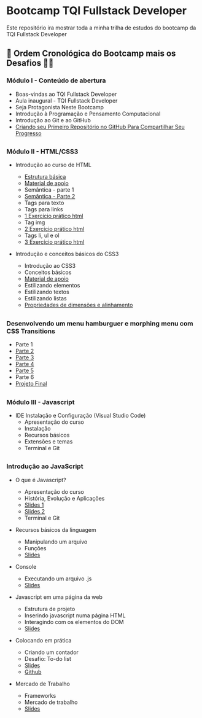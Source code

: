# Bootcamp TQI Fullstack Developer

Este repositório ira mostrar toda a minha trilha de estudos do bootcamp da TQI Fullstack Developer

## :pencil: Ordem Cronológica do Bootcamp mais os Desafios :man_technologist:

### Módulo I - Conteúdo de abertura

- Boas-vindas ao TQI Fullstack Developer
- Aula inaugural - TQI Fullstack Developer
- Seja Protagonista Neste Bootcamp
- Introdução à Programação e Pensamento Computacional
- Introdução ao Git e ao GitHub
- [Criando seu Primeiro Repositório no GitHub Para Compartilhar Seu Progresso](https://github.com/vhenriqueDev/Bootcamp-TQI-Fullstack-Developer)

##

### Módulo II - HTML/CSS3

- Introdução ao curso de HTML

  - [Estrutura básica](https://github.com/vhenriqueDev/Bootcamp-TQI-Fullstack-Developer/blob/main/codigos-e-desafios/M%C3%B3dulo-II%20-HTML-CSS3/Introdu%C3%A7%C3%A3o-a-cria%C3%A7%C3%A3o-de-websites-com-HTML5-e-CSS3/Estrutura-basica.html)
  - [Material de apoio](https://github.com/vhenriqueDev/Bootcamp-TQI-Fullstack-Developer/blob/main/codigos-e-desafios/M%C3%B3dulo-II%20-HTML-CSS3/Introdu%C3%A7%C3%A3o-a-cria%C3%A7%C3%A3o-de-websites-com-HTML5-e-CSS3/material-de-apoio.txt)
  - Semântica - parte 1
  - [Semântica - Parte 2](https://github.com/vhenriqueDev/Bootcamp-TQI-Fullstack-Developer/blob/main/codigos-e-desafios/M%C3%B3dulo-II%20-HTML-CSS3/Introdu%C3%A7%C3%A3o-a-cria%C3%A7%C3%A3o-de-websites-com-HTML5-e-CSS3/semantica-parte2.html)
  - Tags para texto
  - Tags para links
  - [1 Exercício prático html](https://github.com/vhenriqueDev/Bootcamp-TQI-Fullstack-Developer/blob/main/codigos-e-desafios/M%C3%B3dulo-II%20-HTML-CSS3/Introdu%C3%A7%C3%A3o-a-cria%C3%A7%C3%A3o-de-websites-com-HTML5-e-CSS3/exercicio-pratico.html)
  - Tag img
  - [2 Exercício prático html](https://github.com/vhenriqueDev/Bootcamp-TQI-Fullstack-Developer/blob/main/codigos-e-desafios/M%C3%B3dulo-II%20-HTML-CSS3/Introdu%C3%A7%C3%A3o-a-cria%C3%A7%C3%A3o-de-websites-com-HTML5-e-CSS3/exercicio-pratico2.html)
  - Tags li, ul e ol
  - [3 Exercício prático html](https://github.com/vhenriqueDev/Bootcamp-TQI-Fullstack-Developer/blob/main/codigos-e-desafios/M%C3%B3dulo-II%20-HTML-CSS3/Introdu%C3%A7%C3%A3o-a-cria%C3%A7%C3%A3o-de-websites-com-HTML5-e-CSS3/exercicio-pratico3.html)

- Introdução e conceitos básicos do CSS3
  - Introdução ao CSS3
  - Conceitos básicos
  - [Material de apoio](https://github.com/vhenriqueDev/Bootcamp-TQI-Fullstack-Developer/blob/main/codigos-e-desafios/M%C3%B3dulo-II%20-HTML-CSS3/Introdu%C3%A7%C3%A3o-a-cria%C3%A7%C3%A3o-de-websites-com-HTML5-e-CSS3/material-de-apoio-css.txt)
  - Estilizando elementos
  - Estilizando textos
  - Estilizando listas
  - [Propriedades de dimensões e alinhamento](https://github.com/vhenriqueDev/Bootcamp-TQI-Fullstack-Developer/tree/main/codigos-e-desafios/M%C3%B3dulo-II%20-HTML-CSS3/Introdu%C3%A7%C3%A3o-a-cria%C3%A7%C3%A3o-de-websites-com-HTML5-e-CSS3/Html%20e%20Css)

##

### Desenvolvendo um menu hamburguer e morphing menu com CSS Transitions

- Parte 1
- [Parte 2](https://github.com/vhenriqueDev/Bootcamp-TQI-Fullstack-Developer/tree/main/codigos-e-desafios/M%C3%B3dulo-II%20-HTML-CSS3/desenvolvendo-um-menu-hamburguer-e-morphing-menu-com-css-Transitions/parte_2)
- [Parte 3](https://github.com/vhenriqueDev/Bootcamp-TQI-Fullstack-Developer/tree/main/codigos-e-desafios/M%C3%B3dulo-II%20-HTML-CSS3/desenvolvendo-um-menu-hamburguer-e-morphing-menu-com-css-Transitions/parte_3)
- [Parte 4](https://github.com/vhenriqueDev/Bootcamp-TQI-Fullstack-Developer/tree/main/codigos-e-desafios/M%C3%B3dulo-II%20-HTML-CSS3/desenvolvendo-um-menu-hamburguer-e-morphing-menu-com-css-Transitions/parte_4)
- [Parte 5](https://github.com/vhenriqueDev/Bootcamp-TQI-Fullstack-Developer/tree/main/codigos-e-desafios/M%C3%B3dulo-II%20-HTML-CSS3/desenvolvendo-um-menu-hamburguer-e-morphing-menu-com-css-Transitions/parte_5)
- Parte 6
- [Projeto Final](https://github.com/vhenriqueDev/Bootcamp-TQI-Fullstack-Developer/tree/main/codigos-e-desafios/M%C3%B3dulo-II%20-HTML-CSS3/desenvolvendo-um-menu-hamburguer-e-morphing-menu-com-css-Transitions/projeto_final)

##

### Módulo III - Javascript

- IDE Instalação e Configuração (Visual Studio Code)
  - Apresentação do curso
  - Instalação
  - Recursos básicos
  - Extensões e temas
  - Terminal e Git

##

### Introdução ao JavaScript

- O que é Javascript?
  - Apresentação do curso
  - História, Evolução e Aplicações
  - [Slides 1](https://drive.google.com/file/d/1OewERdQ1_0xVRj_d04PCCBxOS2qRZmwe/view?usp=sharing)
  - [Slides 2](https://drive.google.com/file/d/18sCfJ8MVRShhbViehk79-4ca-lQQ4fqY/view?usp=sharing)
  - Terminal e Git

- Recursos básicos da linguagem
  - Manipulando um arquivo
  - Funções
  - [Slides](https://drive.google.com/file/d/1Fa6bzst4d7tO7hf19FxEIfRiWAr2sdZl/view?usp=sharing)

- Console
  - Executando um arquivo .js
  - [Slides](https://drive.google.com/file/d/1OOkZSQhsVcassphzKP0LhecqvpRPXexO/view?usp=sharing)

- Javascript em uma página da web
  - Estrutura de projeto
  - Inserindo javascript numa página HTML
  - Interagindo com os elementos do DOM
  - [Slides](https://drive.google.com/file/d/1WIFDplD9a2rZdkeXRW1TggbL_HQRuNmH/view?usp=sharing)

- Colocando em prática
  - Criando um contador
  - Desafio: To-do list
  - [Slides](https://drive.google.com/file/d/1NFh_RDX-R7Y2MgwUYutpplvNZGCDio7P/view?usp=sharing)
  - [Github](https://github.com/stebsnusch/introducao-ao-javascript)

- Mercado de Trabalho
  - Frameworks
  - Mercado de trabalho
  - [Slides](https://drive.google.com/file/d/1vxqzu7Ds3AvAT3fqopuJb74b7dZv-bai/view?usp=sharing)
